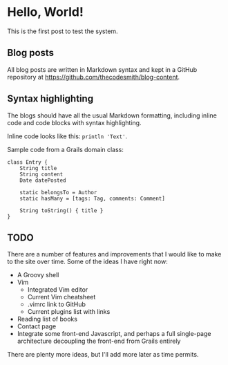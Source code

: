 # Hello, World!

This is the first post to test the system.

## Blog posts

All blog posts are written in Markdown syntax and kept in a GitHub repository at
https://github.com/thecodesmith/blog-content.

## Syntax highlighting

The blogs should have all the usual Markdown formatting, including inline code
and code blocks with syntax highlighting.

Inline code looks like this: `println 'Text'`.

Sample code from a Grails domain class:

    class Entry {
        String title
        String content
        Date datePosted

        static belongsTo = Author
        static hasMany = [tags: Tag, comments: Comment]

        String toString() { title }
    }

## TODO

There are a number of features and improvements that I would like to make to the
site over time. Some of the ideas I have right now:

* A Groovy shell
* Vim
    - Integrated Vim editor
    - Current Vim cheatsheet
    - .vimrc link to GitHub
    - Current plugins list with links
* Reading list of books
* Contact page
* Integrate some front-end Javascript, and perhaps a full single-page
  architecture decoupling the front-end from Grails entirely

There are plenty more ideas, but I'll add more later as time permits.
